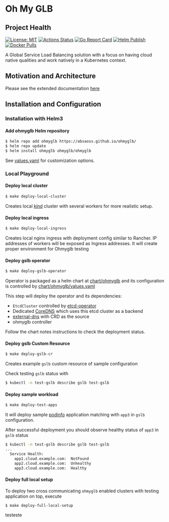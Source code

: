 # Oh My GLB

## Project Health

[![License: MIT](https://img.shields.io/badge/License-MIT-yellow.svg)](https://opensource.org/licenses/MIT)
[![Actions Status](https://github.com/AbsaOSS/ohmyglb/workflows/build/badge.svg)](https://github.com/AbsaOSS/ohmyglb/actions)
[![Go Report Card](https://goreportcard.com/badge/github.com/AbsaOSS/ohmyglb)](https://goreportcard.com/report/github.com/AbsaOSS/ohmyglb)
[![Helm Publish](https://github.com/AbsaOSS/ohmyglb/workflows/Helm%20Publish/badge.svg)](https://github.com/AbsaOSS/ohmyglb/actions?query=workflow%3A%22Helm+Publish%22)
[![Docker Pulls](https://img.shields.io/docker/pulls/absaoss/ohmyglb)](https://hub.docker.com/r/absaoss/ohmyglb)

A Global Service Load Balancing solution with a focus on having cloud native qualities and work natively in a Kubernetes context.

## Motivation and Architecture

Please see the extended documentation [here](/docs/index.md)

## Installation and Configuration

### Installation with Helm3


#### Add ohmyglb Helm repository

```sh
$ helm repo add ohmyglb https://absaoss.github.io/ohmyglb/
$ helm repo update
$ helm install ohmyglb ohmyglb/ohmyglb
```

See [values.yaml](https://github.com/AbsaOSS/ohmyglb/blob/master/chart/ohmyglb/values.yaml)
for customization options.

### Local Playground

####  Deploy local cluster

```sh
$ make deploy-local-cluster
```
Creates local [kind](https://github.com/kubernetes-sigs/kind) cluster
with several workers for more realistic setup.

#### Deploy local ingress

```sh
$ make deploy-local-ingress
```
Creates local nginx ingress with deployment config similar to Rancher.
IP addresses of workers will be exposed as Ingress addresses.
It will create proper environment for Ohmyglb testing

#### Deploy gslb operator

```sh
$ make deploy-gslb-operator
```
Operator is packaged as a helm chart at [chart/ohmyglb](/chart/ohmyglb) and its
configuration is controlled by [chart/ohmyglb/values.yaml](/chart/ohmyglb/values.yaml)

This step will deploy the operator and its dependencies:

* `EtcdCluster` controlled by [etcd-operator](https://github.com/helm/charts/tree/master/stable/etcd-operator)
* Dedicated [CoreDNS](https://coredns.io/) which uses this etcd cluster as a backend
* [external-dns](https://github.com/kubernetes-sigs/external-dns) with CRD as the source
* ohmyglb controller

Follow the chart notes instructions to check the deployment status.

#### Deploy gslb Custom Resource

```sh
$ make deploy-gslb-cr
```
Creates example `gslb` custom resource of sample configuration

Check testing `gslb` status with
```sh
$ kubectl -n test-gslb describe gslb test-gslb
```

#### Deploy sample workload

```sh
$ make deploy-test-apps
```
It will deploy sample [podinfo](https://github.com/stefanprodan/podinfo) application
matching with `app3` in `gslb` configuration.

After successful deployment you should observe healthy status of `app3` in `gslb` status

```sh
$ kubectl -n test-gslb describe gslb test-gslb
...
  Service Health:
    app1.cloud.example.com:  NotFound
    app2.cloud.example.com:  Unhealthy
    app3.cloud.example.com:  Healthy
```

#### Deploy full local setup

To deploy two cross communicating `ohmyglb` enabled clusters with testing application on top, execute
```
$ make deploy-full-local-setup
```
testeste
